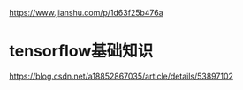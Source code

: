 https://www.jianshu.com/p/1d63f25b476a



# tensorflow基础知识
https://blog.csdn.net/a18852867035/article/details/53897102